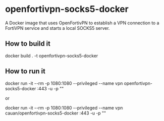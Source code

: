 # openfortivpn-socks5-docker
A Docker image that uses OpenFortivPN to establish a VPN connection to a FortiVPN service and starts a local SOCKS5 server.

## How to build it
docker build . -t openfortivpn-socks5-docker

## How to run it
docker run -it --rm -p 1080:1080 --privileged --name vpn openfortivpn-socks5-docker <SERVER>:443 -u <USERNAME> -p "<PASSWORD>" 

or 

docker run -it --rm -p 1080:1080 --privileged --name vpn cauan/openfortivpn-socks5-docker <SERVER>:443 -u <USERNAME> -p "<PASSWORD>" 
